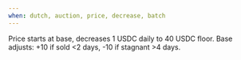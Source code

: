 ```yaml
---
when: dutch, auction, price, decrease, batch
---
```


Price starts at base, decreases 1 USDC daily to 40 USDC floor.
Base adjusts: +10 if sold <2 days, -10 if stagnant >4 days.
